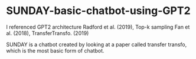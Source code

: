 # SUNDAY-basic-chatbot-using-GPT2

I referenced GPT2 architecture Radford et al. (2019), Top-k sampling Fan et al. (2018), TransferTransfo. (2019)

SUNDAY is a chatbot created by looking at a paper called transfer transfo, which is the most basic form of chatbot.

